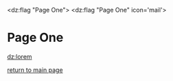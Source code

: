 <dz:flag "Page One">
<dz:flag "Page One" icon='mail'>

Page One 
====
<dz:lorem>


[return to main page](/flags)

